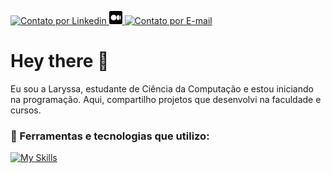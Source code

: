 <p align='left' dir="auto"> 
 <a href="https://www.linkedin.com/in/laryssa-patez-242a45334/">
    <img src="https://img.icons8.com/m_rounded/512/228BE6/linkedin.png" width="22" alt="Contato por Linkedin">
</a>
<a href="https://medium.com/@laryssapatez.contato">
    <img src="https://raw.githubusercontent.com/github/explore/47458ec29cfa03601405a0d64758f7ef23069eb5/topics/medium/medium.png" width="21" alt="Medium">
</a>
<a href="mailto:laryssapatez.contato@gmail.com">
    <img src="https://skillicons.dev/icons?i=gmail" width="21" alt="Contato por E-mail">
</a>
</p>

<h1> Hey there 👋 </h1>
Eu sou a Laryssa, estudante de Ciência da Computação e estou iniciando na programação. Aqui, compartilho projetos que desenvolvi na faculdade e cursos.

### 🔧 Ferramentas e tecnologias que utilizo:

<a href="https://skillicons.dev">
  <img src="https://skillicons.dev/icons?i=java,mysql,spring,maven,postman, " width="250" alt="My Skills">
</a>

